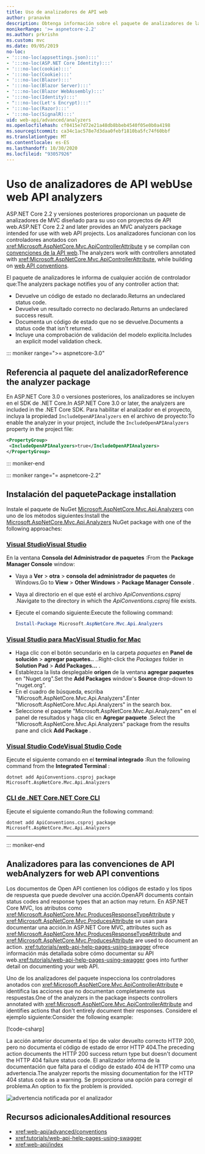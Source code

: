 ```yaml
---
title: Uso de analizadores de API web
author: pranavkm
description: Obtenga información sobre el paquete de analizadores de la API web de ASP.NET Core MVC.
monikerRange: '>= aspnetcore-2.2'
ms.author: prkrishn
ms.custom: mvc
ms.date: 09/05/2019
no-loc:
- ':::no-loc(appsettings.json):::'
- ':::no-loc(ASP.NET Core Identity):::'
- ':::no-loc(cookie):::'
- ':::no-loc(Cookie):::'
- ':::no-loc(Blazor):::'
- ':::no-loc(Blazor Server):::'
- ':::no-loc(Blazor WebAssembly):::'
- ':::no-loc(Identity):::'
- ":::no-loc(Let's Encrypt):::"
- ':::no-loc(Razor):::'
- ':::no-loc(SignalR):::'
uid: web-api/advanced/analyzers
ms.openlocfilehash: cf0415e7d72e21a48db8bbeb4540f05e0b0a4198
ms.sourcegitcommit: ca34c1ac578e7d3daa0febf1810ba5fc74f60bbf
ms.translationtype: MT
ms.contentlocale: es-ES
ms.lasthandoff: 10/30/2020
ms.locfileid: "93057926"
---
```

# <a name="use-web-api-analyzers"></a><span data-ttu-id="59717-103">Uso de analizadores de API web</span><span class="sxs-lookup"><span data-stu-id="59717-103">Use web API analyzers</span></span>

<span data-ttu-id="59717-104">ASP.NET Core 2.2 y versiones posteriores proporcionan un paquete de analizadores de MVC diseñado para su uso con proyectos de API web.</span><span class="sxs-lookup"><span data-stu-id="59717-104">ASP.NET Core 2.2 and later provides an MVC analyzers package intended for use with web API projects.</span></span> <span data-ttu-id="59717-105">Los analizadores funcionan con los controladores anotados con <xref:Microsoft.AspNetCore.Mvc.ApiControllerAttribute> y se compilan con [convenciones de la API web](xref:web-api/advanced/conventions).</span><span class="sxs-lookup"><span data-stu-id="59717-105">The analyzers work with controllers annotated with <xref:Microsoft.AspNetCore.Mvc.ApiControllerAttribute>, while building on [web API conventions](xref:web-api/advanced/conventions).</span></span>

<span data-ttu-id="59717-106">El paquete de analizadores le informa de cualquier acción de controlador que:</span><span class="sxs-lookup"><span data-stu-id="59717-106">The analyzers package notifies you of any controller action that:</span></span>

* <span data-ttu-id="59717-107">Devuelve un código de estado no declarado.</span><span class="sxs-lookup"><span data-stu-id="59717-107">Returns an undeclared status code.</span></span>
* <span data-ttu-id="59717-108">Devuelve un resultado correcto no declarado.</span><span class="sxs-lookup"><span data-stu-id="59717-108">Returns an undeclared success result.</span></span>
* <span data-ttu-id="59717-109">Documenta un código de estado que no se devuelve.</span><span class="sxs-lookup"><span data-stu-id="59717-109">Documents a status code that isn't returned.</span></span>
* <span data-ttu-id="59717-110">Incluye una comprobación de validación del modelo explícita.</span><span class="sxs-lookup"><span data-stu-id="59717-110">Includes an explicit model validation check.</span></span>

::: moniker range=">= aspnetcore-3.0"

## <a name="reference-the-analyzer-package"></a><span data-ttu-id="59717-111">Referencia al paquete del analizador</span><span class="sxs-lookup"><span data-stu-id="59717-111">Reference the analyzer package</span></span>

<span data-ttu-id="59717-112">En ASP.NET Core 3.0 o versiones posteriores, los analizadores se incluyen en el SDK de .NET Core.</span><span class="sxs-lookup"><span data-stu-id="59717-112">In ASP.NET Core 3.0 or later, the analyzers are included in the .NET Core SDK.</span></span> <span data-ttu-id="59717-113">Para habilitar el analizador en el proyecto, incluya la propiedad `IncludeOpenAPIAnalyzers` en el archivo de proyecto:</span><span class="sxs-lookup"><span data-stu-id="59717-113">To enable the analyzer in your project, include the `IncludeOpenAPIAnalyzers` property in the project file:</span></span>

```xml
<PropertyGroup>
 <IncludeOpenAPIAnalyzers>true</IncludeOpenAPIAnalyzers>
</PropertyGroup>
```

::: moniker-end

::: moniker range="= aspnetcore-2.2"

## <a name="package-installation"></a><span data-ttu-id="59717-114">Instalación del paquete</span><span class="sxs-lookup"><span data-stu-id="59717-114">Package installation</span></span>

<span data-ttu-id="59717-115">Instale el paquete de NuGet [Microsoft.AspNetCore.Mvc.Api.Analyzers](https://www.nuget.org/packages/Microsoft.AspNetCore.Mvc.Api.Analyzers) con uno de los métodos siguientes:</span><span class="sxs-lookup"><span data-stu-id="59717-115">Install the [Microsoft.AspNetCore.Mvc.Api.Analyzers](https://www.nuget.org/packages/Microsoft.AspNetCore.Mvc.Api.Analyzers) NuGet package with one of the following approaches:</span></span>

### <a name="visual-studio"></a>[<span data-ttu-id="59717-116">Visual Studio</span><span class="sxs-lookup"><span data-stu-id="59717-116">Visual Studio</span></span>](#tab/visual-studio)

<span data-ttu-id="59717-117">En la ventana **Consola del Administrador de paquetes** :</span><span class="sxs-lookup"><span data-stu-id="59717-117">From the **Package Manager Console** window:</span></span>
  * <span data-ttu-id="59717-118">Vaya a **Ver** > **otra** > **consola del administrador de paquetes** de Windows.</span><span class="sxs-lookup"><span data-stu-id="59717-118">Go to **View** > **Other Windows** > **Package Manager Console** .</span></span>
  * <span data-ttu-id="59717-119">Vaya al directorio en el que esté el archivo *ApiConventions.csproj* .</span><span class="sxs-lookup"><span data-stu-id="59717-119">Navigate to the directory in which the *ApiConventions.csproj* file exists.</span></span>
  * <span data-ttu-id="59717-120">Ejecute el comando siguiente:</span><span class="sxs-lookup"><span data-stu-id="59717-120">Execute the following command:</span></span>

    ```powershell
    Install-Package Microsoft.AspNetCore.Mvc.Api.Analyzers
    ```

### <a name="visual-studio-for-mac"></a>[<span data-ttu-id="59717-121">Visual Studio para Mac</span><span class="sxs-lookup"><span data-stu-id="59717-121">Visual Studio for Mac</span></span>](#tab/visual-studio-mac)

* <span data-ttu-id="59717-122">Haga clic con el botón secundario en la carpeta *paquetes* en **Panel de solución** > **agregar paquetes..** ..</span><span class="sxs-lookup"><span data-stu-id="59717-122">Right-click the *Packages* folder in **Solution Pad** > **Add Packages...** .</span></span>
* <span data-ttu-id="59717-123">Establezca la lista desplegable **origen** de la ventana **agregar paquetes** en "Nuget.org".</span><span class="sxs-lookup"><span data-stu-id="59717-123">Set the **Add Packages** window's **Source** drop-down to "nuget.org".</span></span>
* <span data-ttu-id="59717-124">En el cuadro de búsqueda, escriba "Microsoft.AspNetCore.Mvc.Api.Analyzers".</span><span class="sxs-lookup"><span data-stu-id="59717-124">Enter "Microsoft.AspNetCore.Mvc.Api.Analyzers" in the search box.</span></span>
* <span data-ttu-id="59717-125">Seleccione el paquete "Microsoft.AspNetCore.Mvc.Api.Analyzers" en el panel de resultados y haga clic en **Agregar paquete** .</span><span class="sxs-lookup"><span data-stu-id="59717-125">Select the "Microsoft.AspNetCore.Mvc.Api.Analyzers" package from the results pane and click **Add Package** .</span></span>

### <a name="visual-studio-code"></a>[<span data-ttu-id="59717-126">Visual Studio Code</span><span class="sxs-lookup"><span data-stu-id="59717-126">Visual Studio Code</span></span>](#tab/visual-studio-code)

<span data-ttu-id="59717-127">Ejecute el siguiente comando en el **terminal integrado** :</span><span class="sxs-lookup"><span data-stu-id="59717-127">Run the following command from the **Integrated Terminal** :</span></span>

```dotnetcli
dotnet add ApiConventions.csproj package Microsoft.AspNetCore.Mvc.Api.Analyzers
```

### <a name="net-core-cli"></a>[<span data-ttu-id="59717-128">CLI de .NET Core</span><span class="sxs-lookup"><span data-stu-id="59717-128">.NET Core CLI</span></span>](#tab/netcore-cli)

<span data-ttu-id="59717-129">Ejecute el siguiente comando:</span><span class="sxs-lookup"><span data-stu-id="59717-129">Run the following command:</span></span>

```dotnetcli
dotnet add ApiConventions.csproj package Microsoft.AspNetCore.Mvc.Api.Analyzers
```

---

::: moniker-end

## <a name="analyzers-for-web-api-conventions"></a><span data-ttu-id="59717-130">Analizadores para las convenciones de API web</span><span class="sxs-lookup"><span data-stu-id="59717-130">Analyzers for web API conventions</span></span>

<span data-ttu-id="59717-131">Los documentos de Open API contienen los códigos de estado y los tipos de respuesta que puede devolver una acción.</span><span class="sxs-lookup"><span data-stu-id="59717-131">OpenAPI documents contain status codes and response types that an action may return.</span></span> <span data-ttu-id="59717-132">En ASP.NET Core MVC, los atributos como <xref:Microsoft.AspNetCore.Mvc.ProducesResponseTypeAttribute> y <xref:Microsoft.AspNetCore.Mvc.ProducesAttribute> se usan para documentar una acción.</span><span class="sxs-lookup"><span data-stu-id="59717-132">In ASP.NET Core MVC, attributes such as <xref:Microsoft.AspNetCore.Mvc.ProducesResponseTypeAttribute> and <xref:Microsoft.AspNetCore.Mvc.ProducesAttribute> are used to document an action.</span></span> <span data-ttu-id="59717-133"><xref:tutorials/web-api-help-pages-using-swagger> ofrece información más detallada sobre cómo documentar su API web.</span><span class="sxs-lookup"><span data-stu-id="59717-133"><xref:tutorials/web-api-help-pages-using-swagger> goes into further detail on documenting your web API.</span></span>

<span data-ttu-id="59717-134">Uno de los analizadores del paquete inspecciona los controladores anotados con <xref:Microsoft.AspNetCore.Mvc.ApiControllerAttribute> e identifica las acciones que no documentan completamente sus respuestas.</span><span class="sxs-lookup"><span data-stu-id="59717-134">One of the analyzers in the package inspects controllers annotated with <xref:Microsoft.AspNetCore.Mvc.ApiControllerAttribute> and identifies actions that don't entirely document their responses.</span></span> <span data-ttu-id="59717-135">Considere el ejemplo siguiente:</span><span class="sxs-lookup"><span data-stu-id="59717-135">Consider the following example:</span></span>

[!code-csharp[](conventions/sample/Controllers/ContactsController.cs?name=missing404docs&highlight=10)]

<span data-ttu-id="59717-136">La acción anterior documenta el tipo de valor devuelto correcto HTTP 200, pero no documenta el código de estado de error HTTP 404.</span><span class="sxs-lookup"><span data-stu-id="59717-136">The preceding action documents the HTTP 200 success return type but doesn't document the HTTP 404 failure status code.</span></span> <span data-ttu-id="59717-137">El analizador informa de la documentación que falta para el código de estado 404 de HTTP como una advertencia.</span><span class="sxs-lookup"><span data-stu-id="59717-137">The analyzer reports the missing documentation for the HTTP 404 status code as a warning.</span></span> <span data-ttu-id="59717-138">Se proporciona una opción para corregir el problema.</span><span class="sxs-lookup"><span data-stu-id="59717-138">An option to fix the problem is provided.</span></span>

![advertencia notificada por el analizador](conventions/_static/Analyzer.gif)

## <a name="additional-resources"></a><span data-ttu-id="59717-140">Recursos adicionales</span><span class="sxs-lookup"><span data-stu-id="59717-140">Additional resources</span></span>

* <xref:web-api/advanced/conventions>
* <xref:tutorials/web-api-help-pages-using-swagger>
* <xref:web-api/index>
